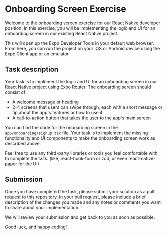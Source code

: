 # Onboarding Screen Exercise

Welcome to the onboarding screen exercise for our React Native developer position! In this exercise, you will be implementing the logic and UI for an onboarding screen in our existing React Native project.


This will open up the Expo Developer Tools in your default web browser. From here, you can run the project on your iOS or Android device using the Expo Client app or an emulator.

## Task description

Your task is to implement the logic and UI for an onboarding screen in our React Native project using Expo Router. The onboarding screen should consist of:

- A welcome message or heading
- 2-4 screens that users can swipe through, each with a short message or tip about the app's features or how to use it
- A call-to-action button that takes the user to the app's main screen

You can find the code for the onboarding screen in the `app/onboarding/signup.tsx` file. Your task is to implement the missing functionality and UI components to make the onboarding screen work as described above.

Feel free to use any third-party libraries or tools you feel comfortable with to complete the task. (like, react-hook-form or zod, or even react-native-paper for the UI)

## Submission

Once you have completed the task, please submit your solution as a pull request to this repository. In your pull request, please include a brief description of the changes you made and any notes or comments you want to share about your implementation.

We will review your submission and get back to you as soon as possible.

Good luck, and happy coding!
